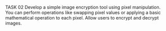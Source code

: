 TASK 02
Develop a simple image encryption tool using pixel manipulation. You can perform operations like swapping pixel values or applying a basic mathematical operation to each pixel. Allow users to encrypt and decrypt images.
